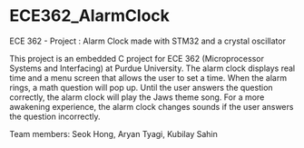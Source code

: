 # ECE362_AlarmClock
ECE 362 - Project : Alarm Clock made with STM32 and a crystal oscillator

This project is an embedded C project for ECE 362 (Microprocessor Systems and Interfacing) at Purdue University. The alarm clock displays real time and a menu screen that allows the user to set a time. When the alarm rings, a math question will pop up. Until the user answers the question correctly, the alarm clock will play the Jaws theme song. For a more awakening experience, the alarm clock changes sounds if the user answers the question incorrectly. 

Team members: Seok Hong, Aryan Tyagi, Kubilay Sahin

